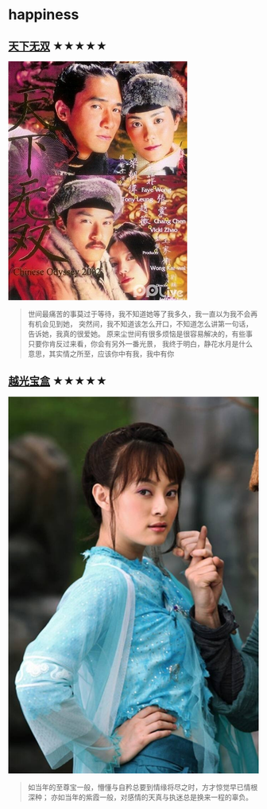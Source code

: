 # happiness

## [天下无双](https://baike.baidu.com/item/%E5%A4%A9%E4%B8%8B%E6%97%A0%E5%8F%8C/12996?fr=aladdin) ★★★★★

![天下无双](./images/txws.jpg)

> 世间最痛苦的事莫过于等待，我不知道她等了我多久，我一直以为我不会再有机会见到她，
> 突然间，我不知道该怎么开口，不知道怎么讲第一句话，告诉她，我真的很爱她。
> 原来尘世间有很多烦恼是很容易解决的，有些事只要你肯反过来看，你会有另外一番光景，
> 我终于明白，静花水月是什么意思，其实情之所至，应该你中有我，我中有你

## [越光宝盒](https://baike.baidu.com/item/%E8%B6%8A%E5%85%89%E5%AE%9D%E7%9B%92/5600411?fr=aladdin) ★★★★★

![越光宝盒](./images/ygbh.jpg)

> 如当年的至尊宝一般，懵懂与自矜总要到情缘将尽之时，方才惊觉早已情根深种；
> 亦如当年的紫霞一般，对感情的天真与执迷总是换来一程的辜负。
